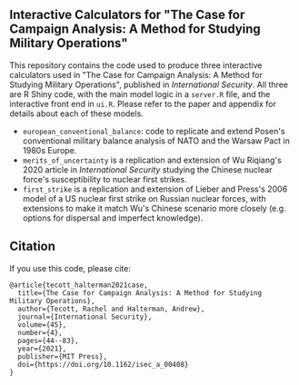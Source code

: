 ## Interactive Calculators for "The Case for Campaign Analysis: A Method for Studying Military Operations"

This repository contains the code used to produce three interactive calculators used in "The Case for Campaign Analysis: A Method for Studying Military Operations", published in *International Security*. All three are R Shiny code, with the main model logic in a `server.R` file, and the interactive front end in `ui.R`. Please refer to the paper and appendix for details about each of these models.

- `european_conventional_balance`: code to replicate and extend Posen's conventional military balance analysis of NATO and the Warsaw Pact in 1980s Europe.
- `merits_of_uncertainty` is a replication and extension of Wu Riqiang's 2020 article in *International Security* studying the Chinese nuclear force's susceptibility to nuclear first strikes.
- `first_strike` is a replication and extension of Lieber and Press's 2006 model of a US nuclear first strike on Russian nuclear forces, with extensions to make it match Wu's Chinese scenario more closely (e.g. options for dispersal and imperfect knowledge).

## Citation

If you use this code, please cite:

```
@article{tecott_halterman2021case,
  title={The Case for Campaign Analysis: A Method for Studying Military Operations},
  author={Tecott, Rachel and Halterman, Andrew},
  journal={International Security},
  volume={45},
  number={4},
  pages={44--83},
  year={2021},
  publisher={MIT Press},
  doi={https://doi.org/10.1162/isec_a_00408}
}
```